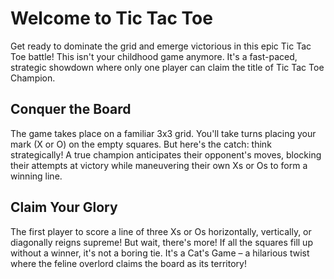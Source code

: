 # Welcome to Tic Tac Toe

Get ready to dominate the grid and emerge victorious in this epic Tic Tac Toe battle! This isn't your childhood game anymore. It's a fast-paced, strategic showdown where only one player can claim the title of Tic Tac Toe Champion.

## Conquer the Board

The game takes place on a familiar 3x3 grid. You'll take turns placing your mark (X or O) on the empty squares. But here's the catch: think strategically! A true champion anticipates their opponent's moves, blocking their attempts at victory while maneuvering their own Xs or Os to form a winning line.

## Claim Your Glory

The first player to score a line of three Xs or Os horizontally, vertically, or diagonally reigns supreme! But wait, there's more! If all the squares fill up without a winner, it's not a boring tie. It's a  Cat's Game – a hilarious twist where the feline overlord claims the board as its territory!
